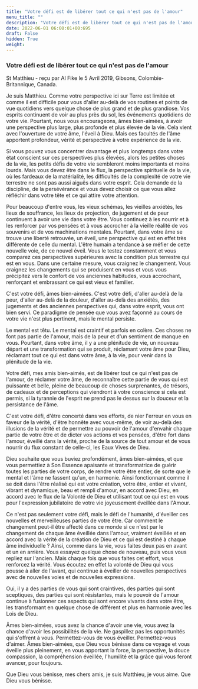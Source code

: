 ```yaml
---
title: "Votre défi est de libérer tout ce qui n'est pas de l'amour"
menu_title: ""
description: "Votre défi est de libérer tout ce qui n'est pas de l'amour"
date: 2022-06-01 06:00:01+00:695
draft: False
hidden: True
weight:
---
```

### Votre défi est de libérer tout ce qui n'est pas de l'amour

St Matthieu - reçu par Al Fike le 5 Avril 2019, Gibsons, Colombie-Britannique, Canada.

Je suis Matthieu. Comme votre perspective ici sur Terre est limitée et comme il est difficile pour vous d'aller au-delà de vos routines et points de vue quotidiens vers quelque chose de plus grand et de plus grandiose. Vos esprits continuent de voir au plus près du sol, les événements quotidiens de votre vie. Pourtant, nous vous encourageons, âmes bien-aimées, à avoir une perspective plus large, plus profonde et plus élevée de la vie. Cela vient avec l'ouverture de votre âme, l'éveil à Dieu. Mais ces facultés de l'âme apportent profondeur, vérité et perspective à votre expérience de la vie.

Si vous pouvez vous concentrer davantage et plus longtemps dans votre état conscient sur ces perspectives plus élevées, alors les petites choses de la vie, les petits défis de votre vie sembleront moins importants et moins lourds. Mais vous devez être dans le flux, la perspective spirituelle de la vie, où les fardeaux de la matérialité, les difficultés de la complexité de votre vie terrestre ne sont pas aussi aiguës dans votre esprit. Cela demande de la discipline, de la persévérance et vous devez choisir ce que vous allez réfléchir dans votre tête et ce qui attire votre attention.

Pour beaucoup d'entre vous, les vieux schémas, les vieilles anxiétés, les lieux de souffrance, les lieux de projection, de jugement et de peur continuent à avoir une vie dans votre être. Vous continuez à les nourrir et à les renforcer par vos pensées et à vous accrocher à la vieille réalité de vos souvenirs et de vos machinations mentales. Pourtant, dans votre âme se trouve une liberté retrouvée, un éveil, une perspective qui est en effet très différente de celle du mental. L'être humain a tendance à se méfier de cette nouvelle voie, de ce nouvel éveil. Vous le testez constamment et vous comparez ces perspectives supérieures avec la condition plus terrestre qui est en vous. Dans une certaine mesure, vous craignez le changement. Vous craignez les changements qui se produisent en vous et vous vous précipitez vers le confort de vos anciennes habitudes, vous accrochant, renforçant et embrassant ce qui est vieux et familier.

C'est votre défi, âmes bien-aimées. C'est votre défi, d'aller au-delà de la peur, d'aller au-delà de la douleur, d'aller au-delà des anxiétés, des jugements et des anciennes perspectives qui, dans votre esprit, vous ont bien servi. Ce paradigme de pensée que vous avez façonné au cours de votre vie n'est plus pertinent, mais le mental persiste.

Le mental est têtu. Le mental est craintif et parfois en colère. Ces choses ne font pas partie de l'amour, mais de la peur et d'un sentiment de manque en vous. Pourtant, dans votre âme, il y a une plénitude de vie, un nouveau départ et une transformation qui se produit, réclamant votre âme pour Dieu, réclamant tout ce qui est dans votre âme, à la vie, pour venir dans la plénitude de la vie.

Votre défi, mes amis bien-aimés, est de libérer tout ce qui n'est pas de l'amour, de réclamer votre âme, de reconnaître cette partie de vous qui est puissante et belle, pleine de beaucoup de choses surprenantes, de trésors, de cadeaux et de perceptions qui viendront à votre conscience si cela est permis, si la tyrannie de l'esprit ne prend pas le dessus sur la douceur et la persistance de l'âme.

C'est votre défi, d'être concerté dans vos efforts, de nier l'erreur en vous en faveur de la vérité, d'être honnête avec vous-même, de voir au-delà des illusions de la vérité et de permettre au pouvoir de l'amour d'envahir chaque partie de votre être et de dicter vos actions et vos pensées, d'être fort dans l'amour, éveillé dans la vérité, proche de la source de tout amour et de vous nourrir du flux constant de celle-ci, les Eaux Vives de Dieu.

Dieu souhaite que vous buviez profondément, âmes bien-aimées, et que vous permettiez à Son Essence apaisante et transformatrice de guérir toutes les parties de votre corps, de rendre votre être entier, de sorte que le mental et l'âme ne fassent qu'un, en harmonie. Ainsi fonctionnant comme il se doit dans l'être réalisé qui est votre création, votre être, entier et vivant, vibrant et dynamique, beau et rempli d'amour, en accord avec Dieu, en accord avec le flux de la Volonté de Dieu et utilisant tout ce qui est en vous pour l'expression jubilatoire de votre vie joyeusement éveillée dans l'Amour.

Ce n'est pas seulement votre défi, mais le défi de l'humanité, d'éveiller ces nouvelles et merveilleuses parties de votre être. Car comment le changement peut-il être affecté dans ce monde si ce n'est par le changement de chaque âme éveillée dans l'amour, vraiment éveillée et en accord avec la vérité de la création de Dieu et ce qui est destiné à chaque âme individuelle ? Ainsi, comme dans la vie, vous faites deux pas en avant et un en arrière. Vous essayez quelque chose de nouveau, puis vous vous repliez sur l'ancien. Mais chaque fois que vous faites cet effort, vous renforcez la vérité. Vous écoutez en effet la volonté de Dieu qui vous pousse à aller de l'avant, qui continue à éveiller de nouvelles perspectives avec de nouvelles voies et de nouvelles expressions.

Oui, il y a des parties de vous qui sont craintives, des parties qui sont sceptiques, des parties qui sont résistantes, mais le pouvoir de l'amour continue à fusionner ces aspects qui sont encore vivants dans votre être, les transformant en quelque chose de différent et plus en harmonie avec les Lois de Dieu.

Âmes bien-aimées, vous avez la chance d'avoir une vie, vous avez la chance d'avoir les possibilités de la vie. Ne gaspillez pas les opportunités qui s'offrent à vous. Permettez-vous de vous éveiller. Permettez-vous d'aimer. Âmes bien-aimées, que Dieu vous bénisse dans ce voyage et vous éveille plus pleinement, en vous apportant la force, la perspective, la douce compassion, la compréhension éveillée, l'humilité et la grâce qui vous feront avancer, pour toujours.

Que Dieu vous bénisse, mes chers amis, je suis Matthieu, je vous aime. Que Dieu vous bénisse.

